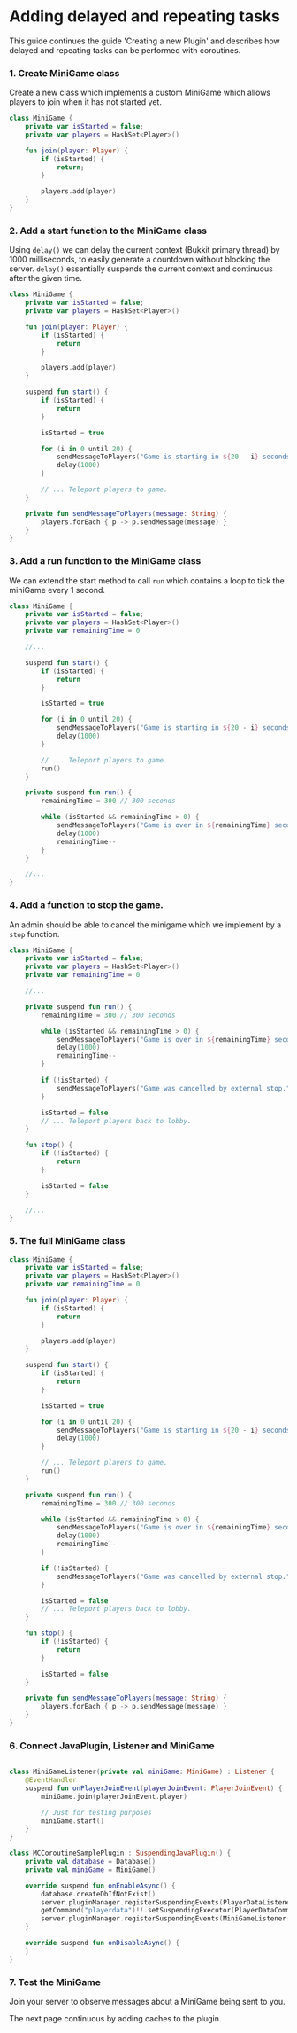 # Adding delayed and repeating tasks

This guide continues the guide 'Creating a new Plugin' and describes how delayed and repeating tasks can be performed
with coroutines.

### 1. Create MiniGame class

Create a new class which implements a custom MiniGame which allows players to join when it has not started yet.

````kotlin
class MiniGame {
    private var isStarted = false;
    private var players = HashSet<Player>()

    fun join(player: Player) {
        if (isStarted) {
            return;
        }

        players.add(player)
    }
}
````

### 2. Add a start function to the MiniGame class

Using ``delay()`` we can delay the current context (Bukkit primary thread) by 1000 milliseconds, to easily generate a
countdown without blocking the server. ``delay()`` essentially suspends the current context and continuous after the
given time.

````kotlin
class MiniGame {
    private var isStarted = false;
    private var players = HashSet<Player>()

    fun join(player: Player) {
        if (isStarted) {
            return
        }

        players.add(player)
    }

    suspend fun start() {
        if (isStarted) {
            return
        }

        isStarted = true

        for (i in 0 until 20) {
            sendMessageToPlayers("Game is starting in ${20 - i} seconds.")
            delay(1000)
        }

        // ... Teleport players to game.
    }

    private fun sendMessageToPlayers(message: String) {
        players.forEach { p -> p.sendMessage(message) }
    }
}
````

### 3. Add a run function to the MiniGame class

We can extend the start method to call ``run`` which contains a loop to tick the miniGame every 1 second.

````kotlin
class MiniGame {
    private var isStarted = false;
    private var players = HashSet<Player>()
    private var remainingTime = 0

    //...

    suspend fun start() {
        if (isStarted) {
            return
        }

        isStarted = true

        for (i in 0 until 20) {
            sendMessageToPlayers("Game is starting in ${20 - i} seconds.")
            delay(1000)
        }

        // ... Teleport players to game.
        run()
    }

    private suspend fun run() {
        remainingTime = 300 // 300 seconds

        while (isStarted && remainingTime > 0) {
            sendMessageToPlayers("Game is over in ${remainingTime} seconds.")
            delay(1000)
            remainingTime--
        }
    }

    //...
}
````

### 4. Add a function to stop the game.

An admin should be able to cancel the minigame which we implement by a ``stop`` function.

````kotlin
class MiniGame {
    private var isStarted = false;
    private var players = HashSet<Player>()
    private var remainingTime = 0

    //...

    private suspend fun run() {
        remainingTime = 300 // 300 seconds

        while (isStarted && remainingTime > 0) {
            sendMessageToPlayers("Game is over in ${remainingTime} seconds.")
            delay(1000)
            remainingTime--
        }

        if (!isStarted) {
            sendMessageToPlayers("Game was cancelled by external stop.")
        }

        isStarted = false
        // ... Teleport players back to lobby.
    }

    fun stop() {
        if (!isStarted) {
            return
        }

        isStarted = false
    }

    //...
}
````

### 5. The full MiniGame class

````kotlin
class MiniGame {
    private var isStarted = false;
    private var players = HashSet<Player>()
    private var remainingTime = 0

    fun join(player: Player) {
        if (isStarted) {
            return
        }

        players.add(player)
    }

    suspend fun start() {
        if (isStarted) {
            return
        }

        isStarted = true

        for (i in 0 until 20) {
            sendMessageToPlayers("Game is starting in ${20 - i} seconds.")
            delay(1000)
        }

        // ... Teleport players to game.
        run()
    }

    private suspend fun run() {
        remainingTime = 300 // 300 seconds

        while (isStarted && remainingTime > 0) {
            sendMessageToPlayers("Game is over in ${remainingTime} seconds.")
            delay(1000)
            remainingTime--
        }

        if (!isStarted) {
            sendMessageToPlayers("Game was cancelled by external stop.")
        }

        isStarted = false
        // ... Teleport players back to lobby.
    }

    fun stop() {
        if (!isStarted) {
            return
        }

        isStarted = false
    }

    private fun sendMessageToPlayers(message: String) {
        players.forEach { p -> p.sendMessage(message) }
    }
}
````

### 6. Connect JavaPlugin, Listener and MiniGame

````kotlin

class MiniGameListener(private val miniGame: MiniGame) : Listener {
    @EventHandler
    suspend fun onPlayerJoinEvent(playerJoinEvent: PlayerJoinEvent) {
        miniGame.join(playerJoinEvent.player)

        // Just for testing purposes
        miniGame.start()
    }
}
````

````kotlin
class MCCoroutineSamplePlugin : SuspendingJavaPlugin() {
    private val database = Database()
    private val miniGame = MiniGame()

    override suspend fun onEnableAsync() {
        database.createDbIfNotExist()
        server.pluginManager.registerSuspendingEvents(PlayerDataListener(database), plugin)
        getCommand("playerdata")!!.setSuspendingExecutor(PlayerDataCommandExecutor(database))
        server.pluginManager.registerSuspendingEvents(MiniGameListener(minigame), plugin)
    }

    override suspend fun onDisableAsync() {
    }
}
````

### 7. Test the MiniGame

Join your server to observe messages about a MiniGame being sent to you.

The next page continuous by adding caches to the plugin.
